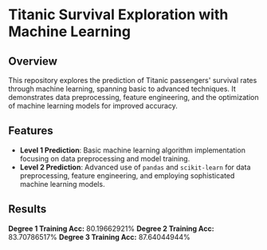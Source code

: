 # Titanic Survival Exploration with Machine Learning

## Overview
This repository explores the prediction of Titanic passengers' survival rates through machine learning, spanning basic to advanced techniques. It demonstrates data preprocessing, feature engineering, and the optimization of machine learning models for improved accuracy.

## Features
- **Level 1 Prediction**: Basic machine learning algorithm implementation focusing on data preprocessing and model training.
- **Level 2 Prediction**: Advanced use of `pandas` and `scikit-learn` for data preprocessing, feature engineering, and employing sophisticated machine learning models.

## Results
**Degree 1 Training Acc:** 80.19662921%
**Degree 2 Training Acc:** 83.70786517%
**Degree 3 Training Acc:** 87.64044944%
